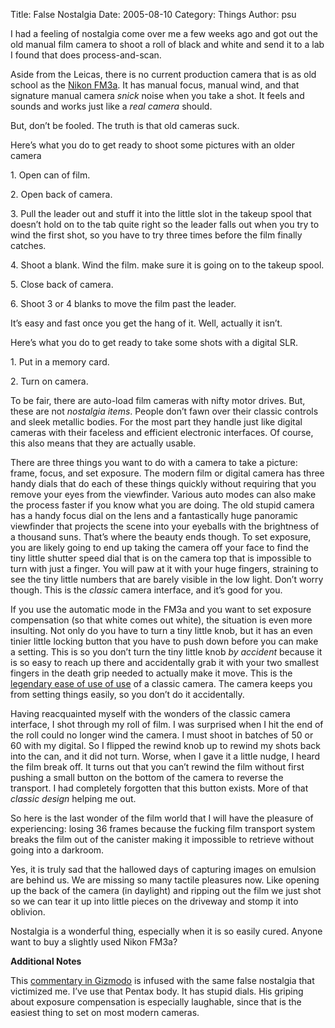Title: False Nostalgia
Date: 2005-08-10
Category: Things
Author: psu

<p>
I had a feeling of nostalgia come over me a few weeks ago and got out the old manual film camera to shoot a roll of black and white and send it to a lab I found that does process-and-scan.
</p>
<p>
Aside from the Leicas, there is no current production camera that is as old school as the <a href="http://en.wikipedia.org/wiki/Nikon_FM3A">Nikon FM3a</a>. It has manual focus, manual wind, and that signature manual camera <em>snick</em> noise when you take a shot. It feels and sounds and works just like a <em>real camera</em> should.
</p>
<p>
But, don&#8217;t be fooled. The truth is that old cameras suck.
</p>
<p><span id="more-437"></span></p>
<p>
Here&#8217;s what you do to get ready to shoot some pictures with an older camera
</p>
<p>
1. Open can of film.
</p>
<p>
2. Open back of camera.
</p>
<p>
3. Pull the leader out and stuff it into the little slot in the takeup spool that doesn&#8217;t hold on to the tab quite right so the leader falls out when you try to wind the first shot, so you have to try three times before the film finally catches.
</p>
<p>
4. Shoot a blank. Wind the film. make sure it is going on to the takeup spool.
</p>
<p>
5. Close back of camera.
</p>
<p>
6. Shoot 3 or 4 blanks to move the film past the leader.
</p>
<p>
It&#8217;s easy and fast once you get the hang of it. Well, actually it isn&#8217;t.
</p>
<p>
Here&#8217;s what you do to get ready to take some shots with a digital SLR.
</p>
<p>
1. Put in a memory card.
</p>
<p>
2. Turn on camera.
</p>
<p>
To be fair, there are auto-load film cameras with nifty motor drives. But, these are not <em>nostalgia items</em>. People don&#8217;t fawn over their classic controls and sleek metallic bodies. For the most part they handle just like digital cameras with their faceless and efficient electronic interfaces. Of course, this also means that they are actually usable.
</p>
<p>
There are three things you want to do with a camera to take a picture: frame, focus, and set exposure. The modern film or digital camera has three handy dials that do each of these things quickly without requiring that you remove your eyes from the viewfinder. Various auto modes can also make the process faster if you know what you are doing. The old stupid camera has a handy focus dial on the lens and a fantastically huge panoramic viewfinder that projects the scene into your eyeballs with the brightness of a thousand suns. That&#8217;s where the beauty ends though. To set exposure, you are likely going to end up taking the camera off your face to find the tiny little shutter speed dial that is on the camera top that is impossible to turn with just a finger. You will paw at it with your huge fingers, straining to see the tiny little numbers that are barely visible in the low light. Don&#8217;t worry though. This is the <em>classic</em> camera interface, and it&#8217;s good for you.
</p>
<p>
If you use the automatic mode in the FM3a and you want to set exposure compensation (so that white comes out white), the situation is even more insulting. Not only do you have to turn a tiny little knob, but it has an even tinier little locking button that you have to push down before you can make a setting. This is so you don&#8217;t turn the tiny little knob <em>by accident</em> because it is so easy to reach up there and accidentally grab it with your two smallest fingers in the death grip needed to actually make it move. This is the <a href="http://mutable-states.com/legendary-ease-of-use.html">legendary ease of use of use</a> of a classic camera. The camera keeps you from setting things easily, so you don&#8217;t do it accidentally.
</p>
<p>
Having reacquainted myself with the wonders of the classic camera interface, I shot through my roll of film. I was surprised when I hit the end of the roll could no longer wind the camera. I must shoot in batches of 50 or 60 with my digital. So I flipped the rewind knob up to rewind my shots back into the can, and it did not turn. Worse, when I gave it a little nudge, I heard the film break off. It turns out that you can&#8217;t rewind the film without first pushing a small button on the bottom of the camera to reverse the transport. I had completely forgotten that this button exists. More of that <em>classic design </em>helping me out.
</p>
<p>
So here is the last wonder of the film world that I will have the pleasure of experiencing: losing 36 frames because the fucking film transport system breaks the film out of the canister making it impossible to retrieve without going into a darkroom.
</p>
<p>
Yes, it is truly sad that the hallowed days of capturing images on emulsion are behind us. We are missing so many tactile pleasures now. Like opening up the back of the camera (in daylight) and ripping out the film we just shot so we can tear it up into little pieces on the driveway and stomp it into oblivion.
</p>
<p>
Nostalgia is a wonderful thing, especially when it is so easily cured. Anyone want to buy a slightly used Nikon FM3a?
</p>
<p>
<strong>Additional Notes</strong>
</p>
<p>
This <a href="http://www.gizmodo.com/gadgets/digital-cameras/guest-commentary-the-fallacy-of-logical-design-116448.php">commentary in Gizmodo</a> is infused with the same false nostalgia that victimized me. I&#8217;ve use that Pentax body. It has stupid dials. His griping about exposure compensation is especially laughable, since that is the easiest thing to set on most modern cameras.</p>